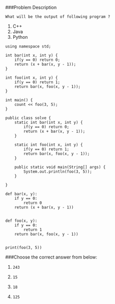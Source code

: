 ###Problem Description
```
What will be the output of following program ?
```

1. C++
2. Java
3. Python

```
using namespace std;

int bar(int x, int y) {
    if(y == 0) return 0;
    return (x + bar(x, y - 1));
}

int foo(int x, int y) {
    if(y == 0) return 1;
    return bar(x, foo(x, y - 1));
}

int main() {
    count << foo(3, 5);
}
```

```
public class solve {
    static int bar(int x, int y) {
        if(y == 0) return 0;
        return (x + bar(x, y - 1));
    }
    
    static int foo(int x, int y) {
        if(y == 0) return 1;
        return bar(x, foo(x, y - 1));
    }
    
    public static void main(String[] args) {
        System.out.println(foo(3, 5));
    }
 
}
```

```
def bar(x, y):
    if y == 0:
        return 0
    return (x + bar(x, y - 1))
    
    
def foo(x, y):
    if y == 0:
        return 1
    return bar(x, foo(x, y - 1))

    
print(foo(3, 5))
```

###Choose the correct answer from below:

1. ```243```

2. ```15```

3. ```18```

4. ```125```

    

